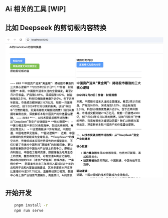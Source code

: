 ## Ai 相关的工具 [WIP]

## 比如 Deepseek 的剪切板内容转换

![Deepseek内容转换](./assets//ai内容的剪切板转换工具.png)

## 开始开发

```bash
    pnpm install -r
    npm run serve
```
